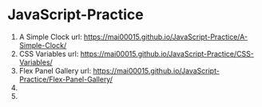 # JavaScript-Practice
1. A Simple Clock url: https://mai00015.github.io/JavaScript-Practice/A-Simple-Clock/
2. CSS Variables url: https://mai00015.github.io/JavaScript-Practice/CSS-Variables/
3. Flex Panel Gallery url: https://mai00015.github.io/JavaScript-Practice/Flex-Panel-Gallery/
4.
5.
